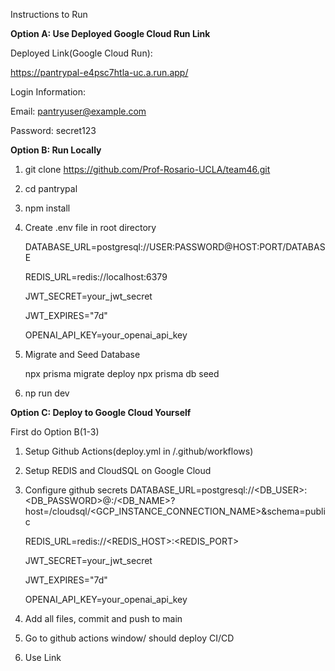 Instructions to Run


**Option A: Use Deployed Google Cloud Run Link**


Deployed Link(Google Cloud Run):

https://pantrypal-e4psc7htla-uc.a.run.app/

Login Information:

Email: pantryuser@example.com 

Password: secret123



**Option B: Run Locally**

1) git clone https://github.com/Prof-Rosario-UCLA/team46.git

2) cd pantrypal

3) npm install

4) Create .env file in root directory

    DATABASE_URL=postgresql://USER:PASSWORD@HOST:PORT/DATABASE
   
    REDIS_URL=redis://localhost:6379
   
    JWT_SECRET=your_jwt_secret
   
    JWT_EXPIRES="7d"
   
    OPENAI_API_KEY=your_openai_api_key

6) Migrate and Seed Database

    npx prisma migrate deploy
    npx prisma db seed

7) np run dev


**Option C: Deploy to Google Cloud Yourself**

First do Option B(1-3)

1) Setup Github Actions(deploy.yml in /.github/workflows)
2) Setup REDIS and CloudSQL on Google Cloud
3) Configure github secrets
   DATABASE_URL=postgresql://<DB_USER>:<DB_PASSWORD>@<HOST>:<PORT>/<DB_NAME>?host=/cloudsql/<GCP_INSTANCE_CONNECTION_NAME>&schema=public              
       
    REDIS_URL=redis://<REDIS_HOST>:<REDIS_PORT>
   
    JWT_SECRET=your_jwt_secret
   
    JWT_EXPIRES="7d"
   
    OPENAI_API_KEY=your_openai_api_key
   
5) Add all files, commit and push to main
6) Go to github actions window/ should deploy CI/CD
7) Use Link



   

